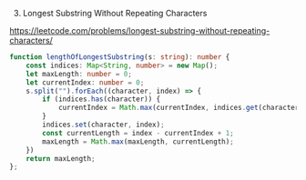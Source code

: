3. Longest Substring Without Repeating Characters

https://leetcode.com/problems/longest-substring-without-repeating-characters/

```TypeScript
function lengthOfLongestSubstring(s: string): number {
    const indices: Map<String, number> = new Map();
    let maxLength: number = 0;
    let currentIndex: number = 0;
    s.split("").forEach((character, index) => {
        if (indices.has(character)) {
            currentIndex = Math.max(currentIndex, indices.get(character)! + 1);
        }
        indices.set(character, index);
        const currentLength = index - currentIndex + 1;
        maxLength = Math.max(maxLength, currentLength);
    })
    return maxLength;
};
```